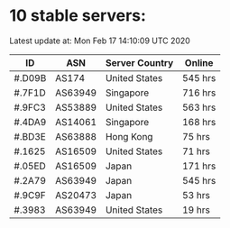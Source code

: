# 10 stable servers:

Latest update at: Mon Feb 17 14:10:09 UTC 2020

| ID | ASN | Server Country | Online |
| -- | --- | -------------- | ------ |
| #.D09B | AS174 | United States | 545 hrs |
| #.7F1D | AS63949 | Singapore | 716 hrs |
| #.9FC3 | AS53889 | United States | 563 hrs |
| #.4DA9 | AS14061 | Singapore | 168 hrs |
| #.BD3E | AS63888 | Hong Kong | 75 hrs |
| #.1625 | AS16509 | United States | 71 hrs |
| #.05ED | AS16509 | Japan | 171 hrs |
| #.2A79 | AS63949 | Japan | 545 hrs |
| #.9C9F | AS20473 | Japan | 53 hrs |
| #.3983 | AS63949 | United States | 19 hrs |

